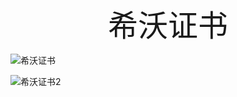 <div align='center' ><font size='70'>希沃证书</font></div>


![希沃证书](https://gitee.com/macmlmacml/ningxianfeng/raw/master/202202251107748.jpg)
 
![希沃证书2](https://gitee.com/macmlmacml/ningxianfeng/raw/master/202202251125279.jpg)
